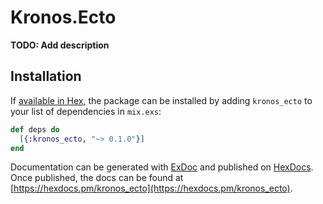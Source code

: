 # Kronos.Ecto

**TODO: Add description**

## Installation

If [available in Hex](https://hex.pm/docs/publish), the package can be installed
by adding `kronos_ecto` to your list of dependencies in `mix.exs`:

```elixir
def deps do
  [{:kronos_ecto, "~> 0.1.0"}]
end
```

Documentation can be generated with [ExDoc](https://github.com/elixir-lang/ex_doc)
and published on [HexDocs](https://hexdocs.pm). Once published, the docs can
be found at [https://hexdocs.pm/kronos_ecto](https://hexdocs.pm/kronos_ecto).

